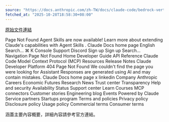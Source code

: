 ```yaml
---
source: "https://docs.anthropic.com/zh-TW/docs/claude-code/bedrock-vertex"
fetched_at: "2025-10-28T18:58:30+08:00"
---
```


[原始文件連結](https://docs.anthropic.com/zh-TW/docs/claude-code/bedrock-vertex)

Page Not Found Agent Skills are now available! Learn more about extending Claude&#x27;s capabilities with Agent Skills . Claude Docs home page English Search... ⌘ K Console Support Discord Sign up Sign up Search... Navigation Page Not Found Home Developer Guide API Reference Claude Code Model Context Protocol (MCP) Resources Release Notes Claude Developer Platform 404 Page Not Found We couldn&#x27;t find the page you were looking for Assistant Responses are generated using AI and may contain mistakes. Claude Docs home page x linkedin Company Anthropic Careers Economic Futures Research News Trust center Transparency Help and security Availability Status Support center Learn Courses MCP connectors Customer stories Engineering blog Events Powered by Claude Service partners Startups program Terms and policies Privacy policy Disclosure policy Usage policy Commercial terms Consumer terms

涵蓋主要內容概要，詳細內容請參考官方連結。

